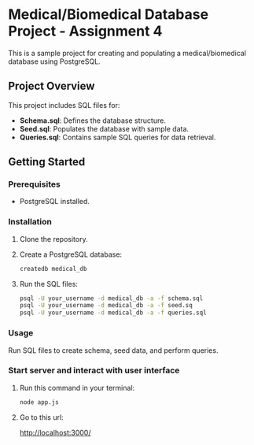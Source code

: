 # Medical/Biomedical Database Project - Assignment 4

This is a sample project for creating and populating a medical/biomedical database using PostgreSQL.

## Project Overview

This project includes SQL files for:

- **Schema.sql**: Defines the database structure.
- **Seed.sql**: Populates the database with sample data.
- **Queries.sql**: Contains sample SQL queries for data retrieval.

## Getting Started

### Prerequisites

- PostgreSQL installed.

### Installation

1. Clone the repository.

2. Create a PostgreSQL database:

   ```bash
   createdb medical_db

3. Run the SQL files:

   ```bash
   psql -U your_username -d medical_db -a -f schema.sql
   psql -U your_username -d medical_db -a -f seed.sq
   psql -U your_username -d medical_db -a -f queries.sql

### Usage

Run SQL files to create schema, seed data, and perform queries.

### Start server and interact with user interface

1. Run this command in your terminal:

   ```bash
   node app.js

3. Go to this url:

   [http://localhost:3000/](http://localhost:3000/)
